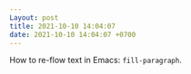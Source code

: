 ```yaml
---
Layout: post
title: 2021-10-10 14:04:07
date: 2021-10-10 14:04:07 +0700
---
```

How to re-flow text in Emacs: `fill-paragraph`.
